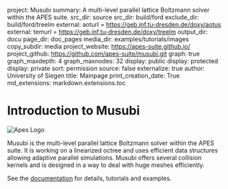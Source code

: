 project: Musubi
summary: A multi-level parallel lattice Boltzmann solver within the APES suite.
src_dir: source
src_dir: build/ford
exclude_dir: build/ford/treelm
external: aoturl = https://geb.inf.tu-dresden.de/doxy/aotus
external: temurl = https://geb.inf.tu-dresden.de/doxy/treelm
output_dir: docu
page_dir: doc_pages
media_dir: examples/tutorials/images
copy_subdir: media
project_website: https://apes-suite.github.io/
project_github: https://github.com/apes-suite/musubi.git
graph: true
graph_maxdepth: 4
graph_maxnodes: 32
display: public
display: protected
display: private
sort: permission
source: false
externalize: true
author: University of Siegen
title: Mainpage
print_creation_date: True
md_extensions: markdown.extensions.toc

Introduction to Musubi
======================

![Apes Logo](|page|/apes_sub_small.png)


Musubi is the multi-level parallel lattice Boltzmann solver within the APES
suite.
It is working on a linearized octree and uses efficient data structures
allowing adaptive parallel simulations.
Musubi offers several collision kernels and is designed in a way to deal with
huge meshes efficiently.

See the [documentation](|page|) for details, tutorials and examples.
